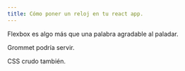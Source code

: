 ```yaml
---
title: Cómo poner un reloj en tu react app.
---
```


Flexbox es algo más que una palabra agradable al paladar. 

Grommet podría servir.

CSS crudo también.
